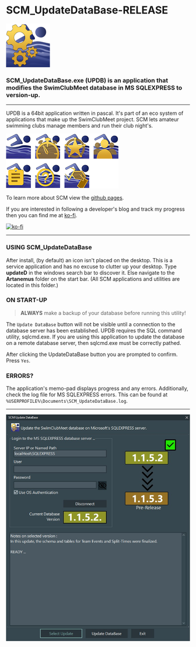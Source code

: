 # SCM_UpdateDataBase-RELEASE

![Hero UpdateDataBase ICON](ASSETS/SCM_Icons_AutoBuild.png)

### SCM_UpdateDataBase.exe (UPDB) is an application that modifies the SwimClubMeet database in MS SQLEXPRESS to version-up.

---
UPDB is a 64bit application written in pascal. It's part of an eco system of applications that make up the SwimClubMeet project. SCM lets amateur swimming clubs manage members and run their club night's.

![The eco system of SCM](ASSETS/SCM_GroupOfIcons.png)

To learn more about SCM view the [github pages](https://artanemus.github.io/index.html).

If you are interested in following a developer's blog and track my progress then you can find me at [ko-fi](https://ko-fi.com/artanemus).

[![ko-fi](https://ko-fi.com/img/githubbutton_sm.svg)](https://ko-fi.com/V7V7EU686)

---

### USING SCM_UpdateDataBase

After install, (by default) an icon isn't placed on the desktop. This is a service application and has no excuse to clutter up your desktop. Type **updateD** in the windows search bar to discover it. Else navigate to the **Artanemus** folder on the start bar. (All SCM applications and utilities are located in this folder.)

### ON START-UP

>**ALWAYS** make a backup of your database before running this utility!

The `Update DataBase` button will not be visible until a connection to the database server has been established. UPDB requires the SQL command utility, sqlcmd.exe. If you are using this application to update the database on a remote database server, then sqlcmd.exe must be correctly pathed.

After clicking the UpdateDataBase button you are prompted to confirm. Press `Yes`.

### ERRORS?

The application's memo-pad displays progress and any errors. Additionally, check the log file for MS SQLEXPRESS errors. This can be found at `%USERPROFILE%\Documents\SCM_UpdateDataBase.log`.

---

![ScreenShot of UPDB after logging in.](ASSETS/Screenshot%202024-03-10%20105909.JPG)


